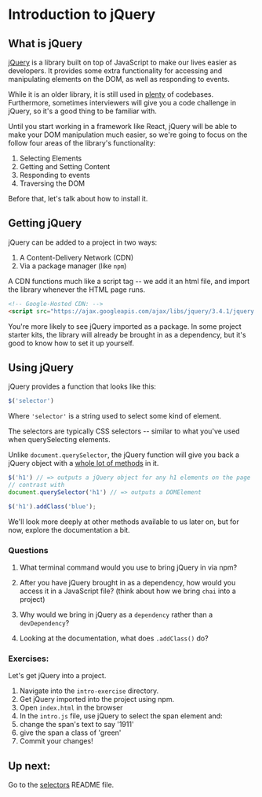 # Introduction to jQuery

## What is jQuery

[jQuery](https://jquery.com/) is a library built on top of JavaScript to make our lives easier as developers. It provides some extra functionality for accessing and manipulating elements on the DOM, as well as responding to events.

While it is an older library, it is still used in [plenty](https://trends.builtwith.com/javascript) of codebases. Furthermore, sometimes interviewers will give you a code challenge in jQuery, so it's a good thing to be familiar with.

Until you start working in a framework like React, jQuery will be able to make your DOM manipulation much easier, so we're going to focus on the follow four areas of the library's functionality:

1. Selecting Elements
2. Getting and Setting Content
3. Responding to events
4. Traversing the DOM

Before that, let's talk about how to install it.

## Getting jQuery

jQuery can be added to a project in two ways:
1. A Content-Delivery Network (CDN)
2. Via a package manager (like `npm`)

A CDN functions much like a script tag -- we add it an html file, and import the library whenever the HTML page runs.

```HTML
<!-- Google-Hosted CDN: -->
<script src="https://ajax.googleapis.com/ajax/libs/jquery/3.4.1/jquery.min.js"></script>

```

You're more likely to see jQuery imported as a package. In some project starter kits, the library will already be brought in as a dependency, but it's good to know how to set it up yourself.


## Using jQuery

jQuery provides a function that looks like this:
```JavaScript
$('selector')
```
Where `'selector'` is a string used to select some kind of element.

The selectors are typically CSS selectors -- similar to what you've used when querySelecting elements.

Unlike `document.querySelector`, the jQuery function will give you back a jQuery object with a [whole lot of methods](https://api.jquery.com/) in it.

```JavaScript
$('h1') // => outputs a jQuery object for any h1 elements on the page
// contrast with
document.querySelector('h1') // => outputs a DOMElement

$('h1').addClass('blue');
```

We'll look more deeply at other methods available to us later on, but for now, explore the documentation a bit.


### Questions
1. What terminal command would you use to bring jQuery in via npm?

2. After you have jQuery brought in as a dependency, how would you access it in a JavaScript file? (think about how we bring `chai` into a project)

3. Why would we bring in jQuery as a `dependency` rather than a `devDependency`?

4. Looking at the documentation, what does `.addClass()` do?

### Exercises:

Let's get jQuery into a project.
1. Navigate into the `intro-exercise` directory.
2. Get jQuery imported into the project using npm.
3. Open `index.html` in the browser
4. In the `intro.js` file, use jQuery to select the span element and:
  1. change the span's text to say '1911'
  2. give the span a class of 'green'
5. Commit your changes!

## Up next:
Go to the [selectors](./part-1-selectors/) README file. 
